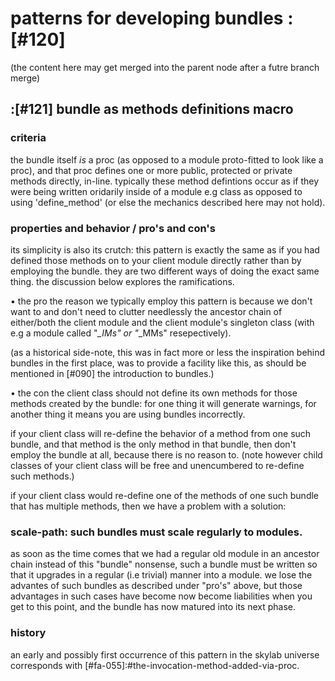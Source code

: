 # patterns for developing bundles :[#120]

(the content here may get merged into the parent node after a futre branch merge)


## :[#121] bundle as methods definitions macro


### criteria

the bundle itself *is* a proc (as opposed to a module proto-fitted to look
like a proc), and that proc defines one or more public, protected or private
methods directly, in-line. typically these method defintions occur as if they
were being written oridarily inside of a module e.g class as opposed to using
'define_method' (or else the mechanics described here may not hold).


### properties and behavior / pro's and con's

its simplicity is also its crutch: this pattern is exactly the same as if
you had defined those methods on to your client module directly rather than
by employing the bundle. they are two different ways of doing the exact
same thing. the discussion below explores the ramifications.

• the pro
the reason we typically employ this pattern is because we don't want to
and don't need to clutter needlessly the ancestor chain of either/both the
client module and the client module's singleton class (with e.g a module
called "*_IMs" or "*_MMs" resepectively).

(as a historical side-note, this was in fact more or less the inspiration
behind bundles in the first place, was to provide a facility like this,
as should be mentioned in [#090] the introduction to bundles.)


• the con
the client class should not define its own methods for those methods created
by the bundle: for one thing it will generate warnings, for another thing it
means you are using bundles incorrectly.

if your client class will re-define the behavior of a method from one such
bundle, and that method is the only method in that bundle, then don't employ
the bundle at all, because there is no reason to. (note however child classes
of your client class will be free and unencumbered to re-define such methods.)

if your client class would re-define one of the methods of one such bundle
that has multiple methods, then we have a problem with a solution:


### scale-path: such bundles must scale regularly to modules.

as soon as the time comes that we had a regular old module in an ancestor
chain instead of this "bundle" nonsense, such a bundle must be written so
that it upgrades in a regular (i.e trivial) manner into a module. we lose
the advantes of such bundles as described under "pro's" above, but those
advantages in such cases have become now become liabilities when you get
to this point, and the bundle has now matured into its next phase.



### history

an early and possibly first occurrence of this pattern in the skylab universe
corresponds with [#fa-055]:#the-invocation-method-added-via-proc.
